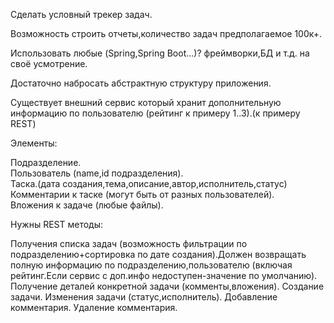 Сделать условный трекер задач.

Возможность строить отчеты,количество задач предполагаемое 100к+.

Использовать любые (Spring,Spring Boot...)? фреймворки,БД и т.д. на своё усмотрение.

Достаточно набросать абстрактную структуру приложения.



Существует внешний сервис который хранит дополнительную информацию по пользователю (рейтинг к примеру 1..3).(к примеру REST)



Элементы:



Подразделение.\
Пользователь (name,id подразделения).\
Таска.(дата создания,тема,описание,автор,исполнитель,статус)\
Комментарии к таске (могут быть от разных пользователей).\
Вложения к задаче (любые файлы).




Нужны REST методы:



Получения списка задач (возможность фильтрации по подразделению+сортировка по дате создания).Должен возвращать полную информацию по подразделению,пользователю (включая рейтинг.Если сервис с доп.инфо недоступен-значение по умолчанию).
Получение деталей конкретной задачи (комменты,вложения).
Создание задачи.
Изменения задачи (статус,исполнитель).
Добавление комментария.
Удаление комментария.